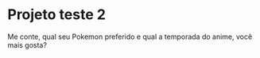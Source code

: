 # Projeto teste 2

Me conte, qual seu Pokemon preferido e qual a temporada do anime, você mais gosta?


